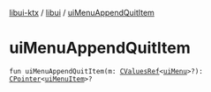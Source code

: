 [libui-ktx](../index.md) / [libui](index.md) / [uiMenuAppendQuitItem](./ui-menu-append-quit-item.md)

# uiMenuAppendQuitItem

`fun uiMenuAppendQuitItem(m: `[`CValuesRef`](../kotlinx.cinterop/-c-values-ref/index.md)`<`[`uiMenu`](ui-menu.md)`>?): `[`CPointer`](../kotlinx.cinterop/-c-pointer/index.md)`<`[`uiMenuItem`](ui-menu-item.md)`>?`